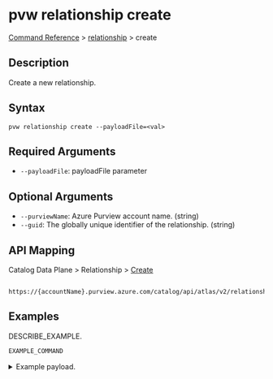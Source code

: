 # pvw relationship create
[Command Reference](../../../README.md#command-reference) > [relationship](./main.md) > create

## Description
Create a new relationship.

## Syntax
```
pvw relationship create --payloadFile=<val>
```

## Required Arguments
- `--payloadFile`: payloadFile parameter

## Optional Arguments
- `--purviewName`: Azure Purview account name. (string)
- `--guid`: The globally unique identifier of the relationship. (string)

## API Mapping
Catalog Data Plane > Relationship > [Create]()
```
 https://{accountName}.purview.azure.com/catalog/api/atlas/v2/relationship/create
```

## Examples
DESCRIBE_EXAMPLE.
```powershell
EXAMPLE_COMMAND
```
<details><summary>Example payload.</summary>
<p>

```json
PASTE_JSON_HERE
```
</p>
</details>